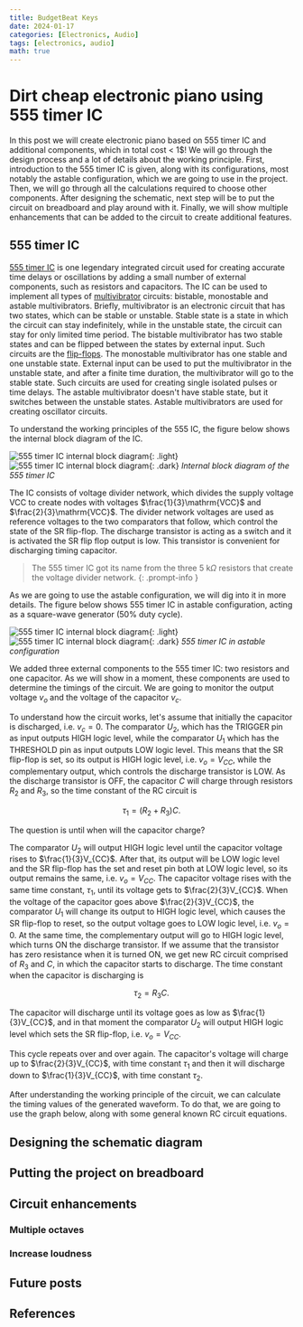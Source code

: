 ```yaml
---
title: BudgetBeat Keys
date: 2024-01-17
categories: [Electronics, Audio]
tags: [electronics, audio]
math: true
---
```


# Dirt cheap electronic piano using 555 timer IC

In this post we will create electronic piano based on 555 timer IC and additional components, which in total cost < 1$!
We will go through the design process and a lot of details about the working principle.
First, introduction to the 555 timer IC is given, along with its configurations, most notably the astable configuration, which we are going to use in the project.
Then, we will go through all the calculations required to choose other components.
After designing the schematic, next step will be to put the circuit on breadboard and play around with it.
Finally, we will show multiple enhancements that can be added to the circuit to create additional features.

## 555 timer IC

[555 timer IC](https://en.wikipedia.org/wiki/555_timer_IC) is one legendary integrated circuit used for creating accurate time delays or oscillations by adding a small number of external components, such as resistors and capacitors.
The IC can be used to implement all types of [multivibrator](https://en.wikipedia.org/wiki/Multivibrator) circuits: bistable, monostable and astable multivibrators.
Briefly, multivibrator is an electronic circuit that has two states, which can be stable or unstable.
Stable state is a state in which the circuit can stay indefinitely, while in the unstable state, the circuit can stay for only limited time period.
The bistable multivibrator has two stable states and can be flipped between the states by external input.
Such circuits are the [flip-flops](https://en.wikipedia.org/wiki/Flip-flop_(electronics)).
The monostable multivibrator has one stable and one unstable state.
External input can be used to put the multivibrator in the unstable state, and after a finite time duration, the multivibrator will go to the stable state.
Such circuits are used for creating single isolated pulses or time delays.
The astable multivibrator doesn't have stable state, but it switches between the unstable states.
Astable multivibrators are used for creating oscillator circuits.

To understand the working principles of the 555 IC, the figure below shows the internal block diagram of the IC.

![555 timer IC internal block diagram](/assets/img/piano555/555-internal.svg){: .light}
![555 timer IC internal block diagram](/assets/img/piano555/555-internal-dark.svg){: .dark}
_Internal block diagram of the 555 timer IC_

The IC consists of voltage divider network, which divides the supply voltage $\mathrm{VCC}$ to create nodes with voltages $\frac{1}{3}\mathrm{VCC}$ and $\frac{2}{3}\mathrm{VCC}$.
The divider network voltages are used as reference voltages to the two comparators that follow, which control the state of the SR flip-flop.
The discharge transistor is acting as a switch and it is activated the SR flip flop output is low.
This transistor is convenient for discharging timing capacitor.

> The 555 timer IC got its name from the three 5 k$\Omega$ resistors that create the voltage divider network.
{: .prompt-info }

As we are going to use the astable configuration, we will dig into it in more details.
The figure below shows 555 timer IC in astable configuration, acting as a square-wave generator (50% duty cycle).

![555 timer IC internal block diagram](/assets/img/piano555/555-astable.svg){: .light}
![555 timer IC internal block diagram](/assets/img/piano555/555-astable-dark.svg){: .dark}
_555 timer IC in astable configuration_

We added three external components to the 555 timer IC: two resistors and one capacitor.
As we will show in a moment, these components are used to determine the timings of the circuit.
We are going to monitor the output voltage $v_o$ and the voltage of the capacitor $v_c$.

To understand how the circuit works, let's assume that initially the capacitor is discharged, i.e. $v_c = 0$.
The comparator $U_2$, which has the TRIGGER pin as input outputs HIGH logic level, while the comparator $U_1$ which has the THRESHOLD pin as input outputs LOW logic level.
This means that the SR flip-flop is set, so its output is HIGH logic level, i.e. $v_o = V_{CC}$, while the complementary output, which controls the discharge transistor is LOW.
As the discharge transistor is OFF, the capacitor $C$ will charge through resistors $R_2$ and $R_3$, so the time constant of the RC circuit is

$$\tau_1 = (R_2 + R_3) C.$$

The question is until when will the capacitor charge?

The comparator $U_2$ will output HIGH logic level until the capacitor voltage rises to $\frac{1}{3}V_{CC}$.
After that, its output will be LOW logic level and the SR flip-flop has the set and reset pin both at LOW logic level, so its output remains the same, i.e. $v_o = V_{CC}$.
The capacitor voltage rises with the same time constant, $\tau_1$, until its voltage gets to $\frac{2}{3}V_{CC}$.
When the voltage of the capacitor goes above $\frac{2}{3}V_{CC}$, the comparator $U_1$ will change its output to HIGH logic level, which causes the SR flip-flop to reset, so the output voltage goes to LOW logic level, i.e. $v_o = 0$.
At the same time, the complementary output will go to HIGH logic level, which turns ON the discharge transistor.
If we assume that the transistor has zero resistance when it is turned ON, we get new RC circuit comprised of $R_3$ and $C$, in which the capacitor starts to discharge.
The time constant when the capacitor is discharging is

$$\tau_2 = R_3 C.$$

The capacitor will discharge until its voltage goes as low as $\frac{1}{3}V_{CC}$, and in that moment the comparator $U_2$ will output HIGH logic level which sets the SR flip-flop, i.e. $v_o = V_{CC}$.

This cycle repeats over and over again.
The capacitor's voltage will charge up to $\frac{2}{3}V_{CC}$, with time constant $\tau_1$ and then it will discharge down to $\frac{1}{3}V_{CC}$, with time constant $\tau_2$.

After understanding the working principle of the circuit, we can calculate the timing values of the generated waveform.
To do that, we are going to use the graph below, along with some general known RC circuit equations.

## Designing the schematic diagram

## Putting the project on breadboard

## Circuit enhancements

### Multiple octaves

### Increase loudness

## Future posts

## References